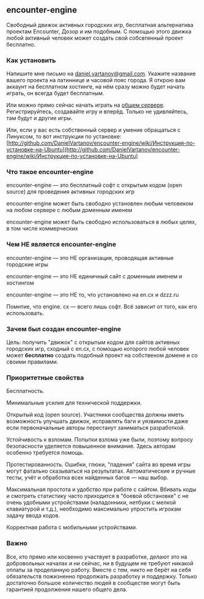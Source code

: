 ## encounter-engine

Свободный движок активных городских игр, бесплатная альтернатива проектам Encounter, Дозор и им подобным.
С помощью этого движка любой активный человек может создать свой собсвтенный проект бесплатно.

### Как установить

Напишите мне письмо на [daniel.vartanov@gmail.com](daniel.vartanov@gmail.com). Укажите название вашего проекта на латиннице и часовой пояс города. Я открою вам аккаунт на бесплатном хостинге, на нём сразу можно будет начать играть, он всегда будет бесплатным.

Или можно прямо сейчас начать играть на [общем сервере](http://encounter-engine-demo.herokuapp.com/). Регистрируйтесь, создавайте игру и вперёд. Только не удивляйтесь, там будут и другие игры.

Или, если у вас есть собственный сервер и умение обращаться с Линуксом, то вот инструкции по установке: [http://github.com/DanielVartanov/encounter-engine/wiki/Инструкция-по-установке-на-Ubuntu](http://github.com/DanielVartanov/encounter-engine/wiki/Инструкция-по-установке-на-Ubuntu)

### Что такое encounter-engine

encounter-engine — это бесплатный софт с открытым кодом (open source) для проведения активных городских игр

encounter-engine может быть свободно установлен любым человеком на любом сервере с любым доменным именем

encounter-engine может быть свободно использоваться в любых целях, в том числе коммерческих


### Чем НЕ является encounter-engine

encounter-engine — это НЕ организация, проводящая активные городские игры

encounter-engine — это НЕ единичный сайт с доменным именем и хостингом

encounter-engine — это НЕ то, что установлено на en.cx и dzzz.ru

Помнтие, что engine. cx — всего лишь софт. Всё зависит от того, как его использовать.


### Зачем был создан encounter-engine

Цель: получить "движок" с открытым кодом для сайтов активных городских игр, сходный с en.cx, с помощью которого любой человек может **бесплатно** создать подобный проект на собственом домене и со своими правилами.


### Приоритетные свойства

Бесплатность.

Минимальные усилия для технической поддержки.

Открытый код (open source). Участники сообщества должны иметь возможность улучшать движок, исправлять баги и уязвимости даже если первоначальные авторы перестанут заниматься разработкой.

Устойчивость к взломам. Попытки взлома уже были, поэтому вопросу безопасности уделяется повышенное внимание. Здесь авторам особенно требуется помощь.

Протестированность. Ошибки, глюки, "падения" сайта во время игры могут фатально сказываться на результатах. Автоматические и ручные тесты, учёт и обработка всех найденных багов — наш выбор.

Максимальная простота и удобство при работе с сайтом. Вбивать коды и смотреть статистику часто приходится в "боевой обстановке" с не очень удобными устройствами (наладонники, нетбуки с мелкой клавиатурой и т.д.), необходимо максимально упростить игрокам задачу ввода кодов.

Корректная работа с мобильными устройствами.


### Важно

Все, кто прямо или косвенно участвует в разработке, делают это на добровольных началах и ни сейчас, ни в будущем не требуют никакой оплаты за проделанную работу. Вместе с тем, никто не берёт на себя обязательств пожизненно продолжать разработку и поддержку. Только достаточно большое количество людей в сообществе могут быть гарантией продолжения нашего общего дела.
